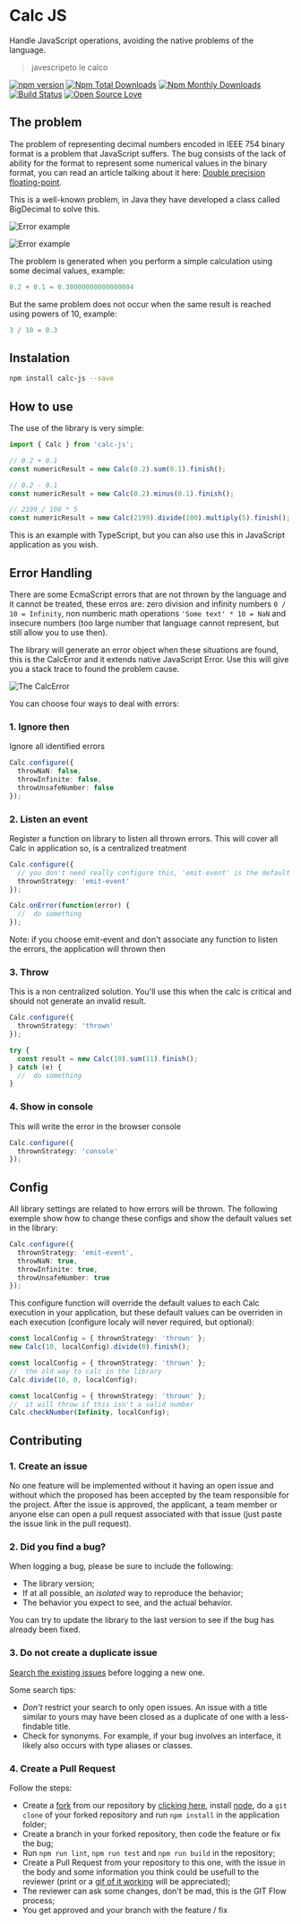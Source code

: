 # Calc JS
Handle JavaScript operations, avoiding the native problems of the language.
> javescripeto le calco

[![npm version](https://badge.fury.io/js/calc-js.svg)](https://badge.fury.io/js/calc-js)
[![Npm Total Downloads](https://img.shields.io/npm/dt/calc-js.svg)](https://github.com/lordazzi/calc-js)
[![Npm Monthly Downloads](https://img.shields.io/npm/dm/calc-js.svg)](https://github.com/lordazzi/calc-js)
[![Build Status](https://travis-ci.org/lordazzi/calc-js.svg?branch=master)](https://travis-ci.org/lordazzi/calc-js)
[![Open Source Love](https://badges.frapsoft.com/os/mit/mit.svg?v=102)](https://github.com/lordazzi/calc-js/blob/documentation/LICENSE)

## The problem
The problem of representing decimal numbers encoded in IEEE 754 binary format is a problem that JavaScript suffers.
The bug consists of the lack of ability for the format to represent some numerical values in the binary format, you can read an article talking about it here:  [Double precision floating-point](https://en.wikipedia.org/wiki/Double-precision_floating-point_format).

This is a well-known problem, in Java they have developed a class called BigDecimal to solve this.

![Error example](docs/problem.png)

![Error example](docs/problem2.png)

The problem is generated when you perform a simple calculation using some decimal values, example:
```javascript
0.2 + 0.1 = 0.30000000000000004
```

But the same problem does not occur when the same result is reached using powers of 10, example:
```javascript
3 / 10 = 0.3
```

## Instalation
```sh
npm install calc-js --save
```

## How to use
The use of the library is very simple:

```typescript
import { Calc } from 'calc-js';

// 0.2 + 0.1
const numericResult = new Calc(0.2).sum(0.1).finish();

// 0.2 - 0.1
const numericResult = new Calc(0.2).minus(0.1).finish();

// 2199 / 100 * 5
const numericResult = new Calc(2199).divide(100).multiply(5).finish();
```

This is an example with TypeScript, but you can also use this in JavaScript application as you wish.

## Error Handling
There are some EcmaScript errors that are not thrown by the language and it cannot be treated,
these erros are: zero division and infinity numbers `0 / 10 = Infinity`, non numberic math
operations `'Some text' * 10 = NaN` and insecure numbers (too large number that language cannot
represent, but still allow you to use then).

The library will generate an error object when these situations are found, this is the CalcError
and it extends native JavaScript Error. Use this will give you a stack trace to found the problem cause.

![The CalcError](docs/error-object.png)

You can choose four ways to deal with errors:

### 1. Ignore then
Ignore all identified errors
```typescript
Calc.configure({
  throwNaN: false,
  throwInfinite: false,
  throwUnsafeNumber: false
});
```

### 2. Listen an event
Register a function on library to listen all thrown errors. This will cover
all Calc in application so, is a centralized treatment

```typescript
Calc.configure({
  // you don't need really configure this, 'emit-event' is the default value
  thrownStrategy: 'emit-event'
});

Calc.onError(function(error) {
  //  do something
});
```
Note: if you choose emit-event and don't associate any function to listen the errors,
the application will thrown then

### 3. Throw
This is a non centralized solution. You'll use this when the calc is critical
and should not generate an invalid result.

```typescript
Calc.configure({
  thrownStrategy: 'thrown'
});

try {
  const result = new Calc(10).sum(11).finish();
} catch (e) {
  //  do something
}
```

### 4. Show in console
This will write the error in the browser console

```typescript
Calc.configure({
  thrownStrategy: 'console'
});
```

## Config
All library settings are related to how errors will be thrown. The following exemple show
how to change these configs and show the default values set in the library:

```typescript
Calc.configure({
  thrownStrategy: 'emit-event',
  throwNaN: true,
  throwInfinite: true,
  throwUnsafeNumber: true
});
```

This configure function will override the default values to each Calc execution
in your application, but these default values can be overriden in each execution
(configure localy will never required, but optional):

```typescript
const localConfig = { thrownStrategy: 'thrown' };
new Calc(10, localConfig).divide(0).finish();
```

```typescript
const localConfig = { thrownStrategy: 'thrown' };
//  the old way to calc in the library
Calc.divide(10, 0, localConfig);
```

```typescript
const localConfig = { thrownStrategy: 'thrown' };
//  it will throw if this isn't a valid number
Calc.checkNumber(Infinity, localConfig);
```

## Contributing

### 1. Create an issue
No one feature will be implemented without it having an open issue and without which the proposed has been accepted by the team responsible for the project. After the issue is approved, the applicant, a team member or anyone else can open a pull request associated with that issue (just paste the issue link in the pull request).

### 2. Did you find a bug?
When logging a bug, please be sure to include the following:
 * The library version;
 * If at all possible, an *isolated* way to reproduce the behavior;
 * The behavior you expect to see, and the actual behavior.

You can try to update the library to the last version to see if the bug has already been fixed.

### 3. Do not create a duplicate issue
[Search the existing issues](https://github.com/lordazzi/calc-js/search?type=Issues) before logging a new one.

Some search tips:
 * *Don't* restrict your search to only open issues. An issue with a title similar to yours may have been closed as a duplicate of one with a less-findable title.
 * Check for synonyms. For example, if your bug involves an interface, it likely also occurs with type aliases or classes.

### 4. Create a Pull Request
Follow the steps:

 * Create a [fork](https://guides.github.com/activities/forking/) from our repository by [clicking here](https://github.com/lordazzi/calc-js/fork), install [node](https://nodejs.org/), do a `git clone` of your forked repository and run `npm install` in the application folder;
 * Create a branch in your forked repository, then code the feature or fix the bug;
 * Run `npm run lint`, `npm run test` and `npm run build` in the repository;
 * Create a Pull Request from your repository to this one, with the issue in the body and some information you think could be usefull to the reviewer (print or a [gif of it working](https://www.screentogif.com/) will be appreciated);
 * The reviewer can ask some changes, don't be mad, this is the GIT Flow process;
 * You get approved and your branch with the feature / fix 